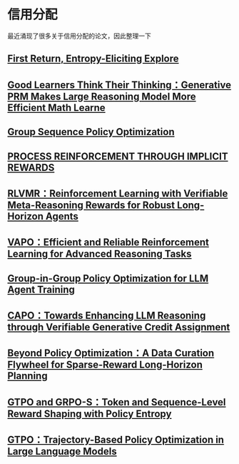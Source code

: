 # 信用分配

最近涌现了很多关于信用分配的论文，因此整理一下

## [First Return, Entropy-Eliciting Explore](../../reading/Reasoning/First%20Return,%20Entropy-Eliciting%20Explore.md)


## [Good Learners Think Their Thinking：Generative PRM Makes Large Reasoning Model More Efficient Math Learne](../../reading/Reasoning/Good%20Learners%20Think%20Their%20Thinking：Generative%20PRM%20Makes%20Large%20Reasoning%20Model%20More%20Efficient%20Math%20Learne.md)

## [Group Sequence Policy Optimization](../../reading/LLM-RL/Group%20Sequence%20Policy%20Optimization.md)

## [PROCESS REINFORCEMENT THROUGH IMPLICIT REWARDS](../../reading/Reasoning/PROCESS%20REINFORCEMENT%20THROUGH%20IMPLICIT%20REWARDS.md)

## [RLVMR：Reinforcement Learning with Verifiable Meta-Reasoning Rewards for Robust Long-Horizon Agents](../../reading/Planning/RLVMR：Reinforcement%20Learning%20with%20Verifiable%20Meta-Reasoning%20Rewards%20for%20Robust%20Long-Horizon%20Agents.md)

## [VAPO：Efficient and Reliable Reinforcement Learning for Advanced Reasoning Tasks](../../reading/LLM-RL/VAPO：Efficient%20and%20Reliable%20Reinforcement%20Learning%20for%20Advanced%20Reasoning%20Tasks.md)

## [Group-in-Group Policy Optimization for LLM Agent Training](../../reading/Planning/Group-in-Group%20Policy%20Optimization%20for%20LLM%20Agent%20Training.md)

## [CAPO：Towards Enhancing LLM Reasoning through Verifiable Generative Credit Assignment](../../reading/Reasoning/CAPO：Towards%20Enhancing%20LLM%20Reasoning%20through%20Verifiable%20Generative%20Credit%20Assignment.md)

## [Beyond Policy Optimization：A Data Curation Flywheel for Sparse-Reward Long-Horizon Planning](../../reading/Planning/Beyond%20Policy%20Optimization：A%20Data%20Curation%20Flywheel%20for%20Sparse-Reward%20Long-Horizon%20Planning.md)

## [GTPO and GRPO-S：Token and Sequence-Level Reward Shaping with Policy Entropy](../../reading/Reasoning/GTPO%20and%20GRPO-S：Token%20and%20Sequence-Level%20Reward%20Shaping%20with%20Policy%20Entropy.md)

## [GTPO：Trajectory-Based Policy Optimization in Large Language Models](../../reading/Reasoning/GTPO：Trajectory-Based%20Policy%20Optimization%20in%20Large%20Language%20Models.md)


